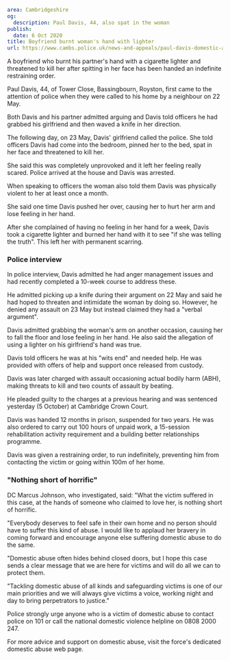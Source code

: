 ```yaml
area: Cambridgeshire
og:
  description: Paul Davis, 44, also spat in the woman
publish:
  date: 6 Oct 2020
title: Boyfriend burnt woman's hand with lighter
url: https://www.cambs.police.uk/news-and-appeals/paul-davis-domestic-abuse-court-result
```

A boyfriend who burnt his partner's hand with a cigarette lighter and threatened to kill her after spitting in her face has been handed an indefinite restraining order.

Paul Davis, 44, of Tower Close, Bassingbourn, Royston, first came to the attention of police when they were called to his home by a neighbour on 22 May.

Both Davis and his partner admitted arguing and Davis told officers he had grabbed his girlfriend and then waved a knife in her direction.

The following day, on 23 May, Davis' girlfriend called the police. She told officers Davis had come into the bedroom, pinned her to the bed, spat in her face and threatened to kill her.

She said this was completely unprovoked and it left her feeling really scared. Police arrived at the house and Davis was arrested.

When speaking to officers the woman also told them Davis was physically violent to her at least once a month.

She said one time Davis pushed her over, causing her to hurt her arm and lose feeling in her hand.

After she complained of having no feeling in her hand for a week, Davis took a cigarette lighter and burned her hand with it to see "if she was telling the truth". This left her with permanent scarring.

### Police interview

In police interview, Davis admitted he had anger management issues and had recently completed a 10-week course to address these.

He admitted picking up a knife during their argument on 22 May and said he had hoped to threaten and intimidate the woman by doing so. However, he denied any assault on 23 May but instead claimed they had a "verbal argument".

Davis admitted grabbing the woman's arm on another occasion, causing her to fall the floor and lose feeling in her hand. He also said the allegation of using a lighter on his girlfriend's hand was true.

Davis told officers he was at his "wits end" and needed help. He was provided with offers of help and support once released from custody.

Davis was later charged with assault occasioning actual bodily harm (ABH), making threats to kill and two counts of assault by beating.

He pleaded guilty to the charges at a previous hearing and was sentenced yesterday (5 October) at Cambridge Crown Court.

Davis was handed 12 months in prison, suspended for two years. He was also ordered to carry out 100 hours of unpaid work, a 15-session rehabilitation activity requirement and a building better relationships programme.

Davis was given a restraining order, to run indefinitely, preventing him from contacting the victim or going within 100m of her home.

### "Nothing short of horrific"

DC Marcus Johnson, who investigated, said: "What the victim suffered in this case, at the hands of someone who claimed to love her, is nothing short of horrific.

"Everybody deserves to feel safe in their own home and no person should have to suffer this kind of abuse. I would like to applaud her bravery in coming forward and encourage anyone else suffering domestic abuse to do the same.

"Domestic abuse often hides behind closed doors, but I hope this case sends a clear message that we are here for victims and will do all we can to protect them.

"Tackling domestic abuse of all kinds and safeguarding victims is one of our main priorities and we will always give victims a voice, working night and day to bring perpetrators to justice."

Police strongly urge anyone who is a victim of domestic abuse to contact police on 101 or call the national domestic violence helpline on 0808 2000 247.

For more advice and support on domestic abuse, visit the force's dedicated domestic abuse web page.
